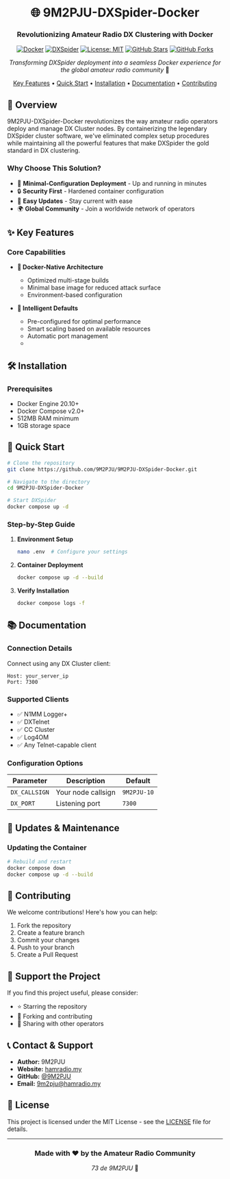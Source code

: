 <div align="center">

# 🌐 9M2PJU-DXSpider-Docker

### Revolutionizing Amateur Radio DX Clustering with Docker

[![Docker](https://img.shields.io/badge/Docker-2496ED?style=for-the-badge&logo=docker&logoColor=white)](https://www.docker.com/)
[![DXSpider](https://img.shields.io/badge/DXSpider-FF4B4B?style=for-the-badge&logo=radio&logoColor=white)](http://www.dxcluster.org/)
[![License: MIT](https://img.shields.io/badge/License-MIT-yellow.svg?style=for-the-badge)](LICENSE)
[![GitHub Stars](https://img.shields.io/github/stars/9M2PJU/9M2PJU-DXSpider-Docker?style=for-the-badge)](https://github.com/9M2PJU/9M2PJU-DXSpider-Docker/stargazers)
[![GitHub Forks](https://img.shields.io/github/forks/9M2PJU/9M2PJU-DXSpider-Docker?style=for-the-badge)](https://github.com/9M2PJU/9M2PJU-DXSpider-Docker/network/members)

*Transforming DXSpider deployment into a seamless Docker experience for the global amateur radio community* 📡

[Key Features](#-key-features) • [Quick Start](#-quick-start) • [Installation](#%EF%B8%8F-installation) • [Documentation](#-documentation) • [Contributing](#-contributing)

</div>

## 📡 Overview

9M2PJU-DXSpider-Docker revolutionizes the way amateur radio operators deploy and manage DX Cluster nodes. By containerizing the legendary DXSpider cluster software, we've eliminated complex setup procedures while maintaining all the powerful features that make DXSpider the gold standard in DX clustering.

### Why Choose This Solution?

- 🚀 **Minimal-Configuration Deployment** - Up and running in minutes
- 🔒 **Security First** - Hardened container configuration
- 🔄 **Easy Updates** - Stay current with ease
- 🌍 **Global Community** - Join a worldwide network of operators

## ✨ Key Features

### Core Capabilities

- **🐳 Docker-Native Architecture**
  - Optimized multi-stage builds
  - Minimal base image for reduced attack surface
  - Environment-based configuration

- **🔧 Intelligent Defaults**
  - Pre-configured for optimal performance
  - Smart scaling based on available resources
  - Automatic port management
  - 
## 🛠️ Installation

### Prerequisites

- Docker Engine 20.10+
- Docker Compose v2.0+
- 512MB RAM minimum
- 1GB storage space

## 🚀 Quick Start

```bash
# Clone the repository
git clone https://github.com/9M2PJU/9M2PJU-DXSpider-Docker.git

# Navigate to the directory
cd 9M2PJU-DXSpider-Docker

# Start DXSpider
docker compose up -d
```

### Step-by-Step Guide

1. **Environment Setup**
   ```bash
   nano .env  # Configure your settings
   ```

2. **Container Deployment**
   ```bash
   docker compose up -d --build
   ```

3. **Verify Installation**
   ```bash
   docker compose logs -f
   ```

## 📚 Documentation

### Connection Details

Connect using any DX Cluster client:
```
Host: your_server_ip
Port: 7300
```

### Supported Clients

- ✅ N1MM Logger+
- ✅ DXTelnet
- ✅ CC Cluster
- ✅ Log4OM
- ✅ Any Telnet-capable client

### Configuration Options

| Parameter | Description | Default |
|-----------|-------------|---------|
| `DX_CALLSIGN` | Your node callsign | `9M2PJU-10` |
| `DX_PORT` | Listening port | `7300` |

## 🔄 Updates & Maintenance

### Updating the Container

```bash
# Rebuild and restart
docker compose down
docker compose up -d --build
```

## 🤝 Contributing

We welcome contributions! Here's how you can help:

1. Fork the repository
2. Create a feature branch
3. Commit your changes
4. Push to your branch
5. Create a Pull Request

## 🌟 Support the Project

If you find this project useful, please consider:

- ⭐ Starring the repository
- 🔀 Forking and contributing
- 📢 Sharing with other operators

## 📞 Contact & Support

- **Author:** 9M2PJU
- **Website:** [hamradio.my](https://hamradio.my)
- **GitHub:** [@9M2PJU](https://github.com/9M2PJU)
- **Email:** [9m2pju@hamradio.my](mailto:9m2pju@hamradio.my)

## 📜 License

This project is licensed under the MIT License - see the [LICENSE](LICENSE) file for details.

---

<div align="center">

### Made with ❤️ by the Amateur Radio Community

*73 de 9M2PJU* 📡

</div>
